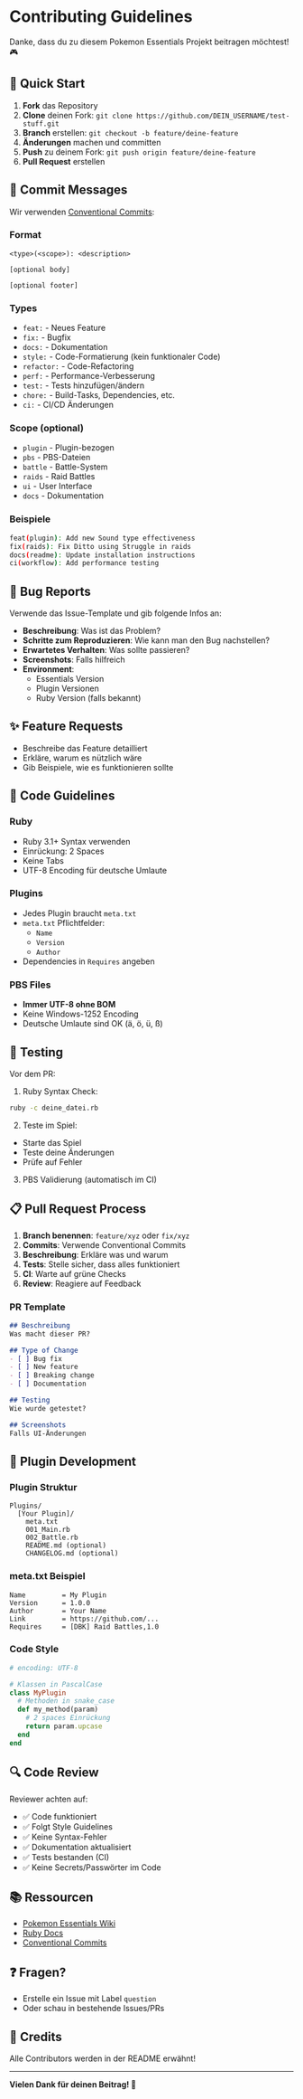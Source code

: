 # Contributing Guidelines

Danke, dass du zu diesem Pokemon Essentials Projekt beitragen möchtest! 🎮

## 🚀 Quick Start

1. **Fork** das Repository
2. **Clone** deinen Fork: `git clone https://github.com/DEIN_USERNAME/test-stuff.git`
3. **Branch** erstellen: `git checkout -b feature/deine-feature`
4. **Änderungen** machen und committen
5. **Push** zu deinem Fork: `git push origin feature/deine-feature`
6. **Pull Request** erstellen

## 📝 Commit Messages

Wir verwenden [Conventional Commits](https://www.conventionalcommits.org/):

### Format
```
<type>(<scope>): <description>

[optional body]

[optional footer]
```

### Types
- `feat:` - Neues Feature
- `fix:` - Bugfix
- `docs:` - Dokumentation
- `style:` - Code-Formatierung (kein funktionaler Code)
- `refactor:` - Code-Refactoring
- `perf:` - Performance-Verbesserung
- `test:` - Tests hinzufügen/ändern
- `chore:` - Build-Tasks, Dependencies, etc.
- `ci:` - CI/CD Änderungen

### Scope (optional)
- `plugin` - Plugin-bezogen
- `pbs` - PBS-Dateien
- `battle` - Battle-System
- `raids` - Raid Battles
- `ui` - User Interface
- `docs` - Dokumentation

### Beispiele
```bash
feat(plugin): Add new Sound type effectiveness
fix(raids): Fix Ditto using Struggle in raids
docs(readme): Update installation instructions
ci(workflow): Add performance testing
```

## 🐛 Bug Reports

Verwende das Issue-Template und gib folgende Infos an:

- **Beschreibung**: Was ist das Problem?
- **Schritte zum Reproduzieren**: Wie kann man den Bug nachstellen?
- **Erwartetes Verhalten**: Was sollte passieren?
- **Screenshots**: Falls hilfreich
- **Environment**: 
  - Essentials Version
  - Plugin Versionen
  - Ruby Version (falls bekannt)

## ✨ Feature Requests

- Beschreibe das Feature detailliert
- Erkläre, warum es nützlich wäre
- Gib Beispiele, wie es funktionieren sollte

## 🔧 Code Guidelines

### Ruby
- Ruby 3.1+ Syntax verwenden
- Einrückung: 2 Spaces
- Keine Tabs
- UTF-8 Encoding für deutsche Umlaute

### Plugins
- Jedes Plugin braucht `meta.txt`
- `meta.txt` Pflichtfelder:
  - `Name`
  - `Version`
  - `Author`
- Dependencies in `Requires` angeben

### PBS Files
- **Immer UTF-8 ohne BOM**
- Keine Windows-1252 Encoding
- Deutsche Umlaute sind OK (ä, ö, ü, ß)

## 🧪 Testing

Vor dem PR:

1. Ruby Syntax Check:
```bash
ruby -c deine_datei.rb
```

2. Teste im Spiel:
- Starte das Spiel
- Teste deine Änderungen
- Prüfe auf Fehler

3. PBS Validierung (automatisch im CI)

## 📋 Pull Request Process

1. **Branch benennen**: `feature/xyz` oder `fix/xyz`
2. **Commits**: Verwende Conventional Commits
3. **Beschreibung**: Erkläre was und warum
4. **Tests**: Stelle sicher, dass alles funktioniert
5. **CI**: Warte auf grüne Checks
6. **Review**: Reagiere auf Feedback

### PR Template
```markdown
## Beschreibung
Was macht dieser PR?

## Type of Change
- [ ] Bug fix
- [ ] New feature
- [ ] Breaking change
- [ ] Documentation

## Testing
Wie wurde getestet?

## Screenshots
Falls UI-Änderungen
```

## 🎯 Plugin Development

### Plugin Struktur
```
Plugins/
  [Your Plugin]/
    meta.txt
    001_Main.rb
    002_Battle.rb
    README.md (optional)
    CHANGELOG.md (optional)
```

### meta.txt Beispiel
```
Name         = My Plugin
Version      = 1.0.0
Author       = Your Name
Link         = https://github.com/...
Requires     = [DBK] Raid Battles,1.0
```

### Code Style
```ruby
# encoding: UTF-8

# Klassen in PascalCase
class MyPlugin
  # Methoden in snake_case
  def my_method(param)
    # 2 spaces Einrückung
    return param.upcase
  end
end
```

## 🔍 Code Review

Reviewer achten auf:

- ✅ Code funktioniert
- ✅ Folgt Style Guidelines
- ✅ Keine Syntax-Fehler
- ✅ Dokumentation aktualisiert
- ✅ Tests bestanden (CI)
- ✅ Keine Secrets/Passwörter im Code

## 📚 Ressourcen

- [Pokemon Essentials Wiki](https://essentialsdocs.fandom.com/)
- [Ruby Docs](https://ruby-doc.org/)
- [Conventional Commits](https://www.conventionalcommits.org/)

## ❓ Fragen?

- Erstelle ein Issue mit Label `question`
- Oder schau in bestehende Issues/PRs

## 🎉 Credits

Alle Contributors werden in der README erwähnt!

---

**Vielen Dank für deinen Beitrag! 🚀**
